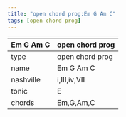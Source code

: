 ```yaml
---
title: "open chord prog:Em G Am C"
tags: [open chord prog]
---
```


|Em G Am C|open chord prog|
|---|---|
|type|open chord prog|
|name|Em G Am C|
|nashville|i,III,iv,VII|
|tonic|E|
|chords|Em,G,Am,C|


